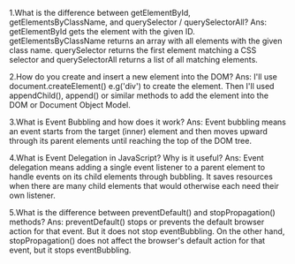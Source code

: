 1.What is the difference between getElementById, getElementsByClassName, and querySelector / querySelectorAll?
Ans: getElementById gets the element with the given ID. getElementsByClassName returns an array with all elements with the given class name. querySelector returns the first element matching a CSS selector and querySelectorAll returns a list of all matching elements.

2.How do you create and insert a new element into the DOM?
Ans: I'll use document.createElement() e.g('div') to create the element. Then I'll used appendChild(), append() or similar methods to add the element into the DOM or Document Object Model.

3.What is Event Bubbling and how does it work?
Ans: Event bubbling means an event starts from the target (inner) element and then moves upward through its parent elements until reaching the top of the DOM tree.

4.What is Event Delegation in JavaScript? Why is it useful?
Ans: Event delegation means adding a single event listener to a parent element to handle events on its child elements through bubbling. It saves resources when there are many child elements that would otherwise each need their own listener.

5.What is the difference between preventDefault() and stopPropagation() methods?
Ans: preventDefault() stops or prevents the default browser action for that event. But it does not stop eventBubbling. On the other hand, stopPropagation() does not affect the browser's default action for that event, but it stops eventBubbling.
